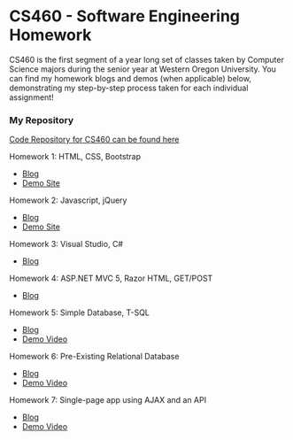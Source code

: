 # CS460 - Software Engineering Homework

CS460 is the first segment of a year long set of classes taken by Computer Science majors during the senior year at Western Oregon University. You can find my homework blogs and demos (when applicable) below, demonstrating my step-by-step process taken for each individual assignment!

### My Repository
[Code Repository for CS460 can be found here](https://github.com/jacewoods/CS460)

Homework 1: HTML, CSS, Bootstrap
* [Blog](https://jacewoods.github.io/CS460/Homework1)
* [Demo Site](https://jacewoods.github.io/CS460/Homework1/demo/index.html)

Homework 2: Javascript, jQuery
* [Blog](https://jacewoods.github.io/CS460/Homework2)
* [Demo Site](https://jacewoods.github.io/CS460/Homework2/demo/index.html)

Homework 3: Visual Studio, C#
* [Blog](https://jacewoods.github.io/CS460/Homework3)

Homework 4: ASP.NET MVC 5, Razor HTML, GET/POST
* [Blog](https://jacewoods.github.io/CS460/Homework4)

Homework 5: Simple Database, T-SQL
* [Blog](https://jacewoods.github.io/CS460/Homework5)
* [Demo Video](https://youtu.be/Ia9-NO1SMSE)

Homework 6: Pre-Existing Relational Database
* [Blog](https://jacewoods.github.io/CS460/Homework6)
* [Demo Video](https://youtu.be/HO4kw7QeEP8)

Homework 7: Single-page app using AJAX and an API
* [Blog](https://jacewoods.github.io/CS460/Homework7)
* [Demo Video](https://youtu.be/RWiahMu55pQ)

